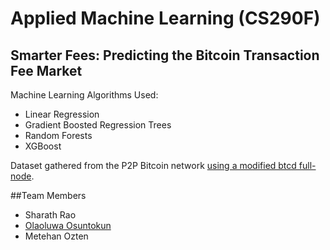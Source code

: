 # Applied Machine Learning (CS290F)

## Smarter Fees: Predicting the Bitcoin Transaction Fee Market

Machine Learning Algorithms Used:
* Linear Regression
* Gradient Boosted Regression Trees
* Random Forests
* XGBoost

Dataset gathered from the P2P Bitcoin network [using a modified btcd full-node](https://github.com/Roasbeef/btcd/commits/machine_learning_tx_fee_prediction). 

##Team Members

- Sharath Rao
- [Olaoluwa Osuntokun](github.com/Roasbeef)
- Metehan Ozten


